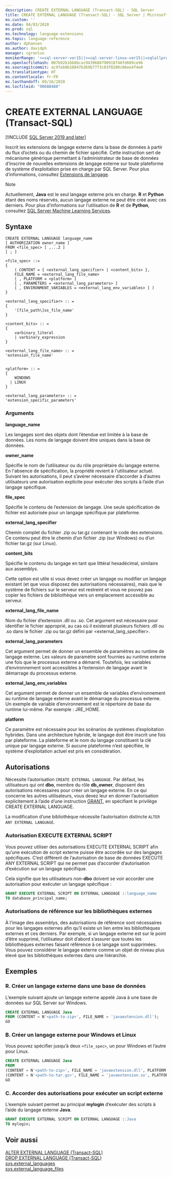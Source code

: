 ```yaml
---
description: CREATE EXTERNAL LANGUAGE (Transact-SQL) - SQL Server
title: CREATE EXTERNAL LANGUAGE (Transact-SQL) - SQL Server | Microsoft Docs
ms.custom: ''
ms.date: 04/03/2020
ms.prod: sql
ms.technology: language-extensions
ms.topic: language-reference
author: dphansen
ms.author: davidph
manager: cgronlun
monikerRange: '>=sql-server-ver15||>=sql-server-linux-ver15||=sqlallproducts-allversions'
ms.openlocfilehash: 087b92b1bb8bcac9439688790918f46fd609ce96
ms.sourcegitcommit: ac9feb0b10847b369b77f3c03f8200c86ee4f4e0
ms.translationtype: HT
ms.contentlocale: fr-FR
ms.lasthandoff: 09/16/2020
ms.locfileid: "90688488"
---
```

# <a name="create-external-language-transact-sql"></a>CREATE EXTERNAL LANGUAGE (Transact-SQL)
[!INCLUDE [SQL Server 2019 and later](../../includes/applies-to-version/sqlserver2019.md)]

Inscrit les extensions de langage externe dans la base de données à partir du flux d’octets ou du chemin de fichier spécifié. Cette instruction sert de mécanisme générique permettant à l’administrateur de base de données d’inscrire de nouvelles extensions de langage externe sur toute plateforme de système d’exploitation prise en charge par SQL Server. Pour plus d’informations, consultez [Extensions de langage](https://docs.microsoft.com/sql/language-extensions/language-extensions-overview).

> [!NOTE]
> Actuellement, **Java** est le seul langage externe pris en charge. **R** et **Python** étant des noms réservés, aucun langage externe ne peut être créé avec ces derniers. Pour plus d’informations sur l’utilisation de **R** et de **Python**, consultez [SQL Server Machine Learning Services](https://docs.microsoft.com/sql/machine-learning/).

## <a name="syntax"></a>Syntaxe

```syntaxsql
CREATE EXTERNAL LANGUAGE language_name  
[ AUTHORIZATION owner_name ]  
FROM <file_spec> [ ,...2 ]  
[ ; ]  

<file_spec> ::=  
{
    ( CONTENT = { <external_lang_specifier> | <content_bits> },
    FILE_NAME = <external_lang_file_name>
    [ , PLATFORM = <platform> ]
    [ , PARAMETERS = <external_lang_parameters> ]
    [ , ENVIRONMENT_VARIABLES = <external_lang_env_variables> ] )
}

<external_lang_specifier> :: =  
{
    '[file_path\]os_file_name'  
}

<content_bits> :: =  
{
    varbinary_literal
    | varbinary_expression
}

<external_lang_file_name> :: =  
'extension_file_name'


<platform> :: =
{
    WINDOWS
  | LINUX
}

<external_lang_parameters> :: =  
'extension_specific_parameters'
```

### <a name="arguments"></a>Arguments

**language_name**

Les langages sont des objets dont l’étendue est limitée à la base de données. Les noms de langage doivent être uniques dans la base de données.

**owner_name**

Spécifie le nom de l’utilisateur ou du rôle propriétaire du langage externe. En l'absence de spécification, la propriété revient à l'utilisateur actuel. Suivant les autorisations, il peut s’avérer nécessaire d’accorder à d’autres utilisateurs une autorisation explicite pour exécuter des scripts à l’aide d’un langage spécifique.

**file_spec**

Spécifie le contenu de l’extension de langage. Une seule spécification de fichier est autorisée pour un langage spécifique par plateforme.

**external_lang_specifier**

Chemin complet du fichier .zip ou tar.gz contenant le code des extensions. Ce contenu peut être le chemin d’un fichier .zip (sur Windows) ou d’un fichier tar.gz (sur Linux).

**content_bits**

Spécifie le contenu du langage en tant que littéral hexadécimal, similaire aux assemblys.

Cette option est utile si vous devez créer un langage ou modifier un langage existant (et que vous disposez des autorisations nécessaires), mais que le système de fichiers sur le serveur est restreint et vous ne pouvez pas copier les fichiers de bibliothèque vers un emplacement accessible au serveur.

**external_lang_file_name**

Nom du fichier d’extension .dll ou .so. Cet argument est nécessaire pour identifier le fichier approprié, au cas où il existerait plusieurs fichiers .dll ou .so dans le fichier .zip ou tar.gz défini par <external_lang_specifier>.

**external_lang_parameters**

Cet argument permet de donner un ensemble de paramètres au runtime de langage externe. Les valeurs de paramètre sont fournies au runtime externe une fois que le processus externe a démarré. Toutefois, les variables d’environnement sont accessibles à l’extension de langage avant le démarrage du processus externe.

**external_lang_env_variables**

Cet argument permet de donner un ensemble de variables d’environnement au runtime de langage externe avant le démarrage du processus externe. Un exemple de variable d’environnement est le répertoire de base du runtime lui-même. Par exemple : JRE_HOME.

**platform**

Ce paramètre est nécessaire pour les scénarios de systèmes d’exploitation hybrides. Dans une architecture hybride, le langage doit être inscrit une fois par plateforme. La plateforme et le nom du langage constituent la clé unique par langage externe. Si aucune plateforme n’est spécifiée, le système d’exploitation actuel est pris en considération.

## <a name="permissions"></a>Autorisations

Nécessite l’autorisation `CREATE EXTERNAL LANGUAGE`. Par défaut, les utilisateurs qui ont **dbo**, membre du rôle **db_owner**, disposent des autorisations nécessaires pour créer un langage externe. En ce qui concerne les autres utilisateurs, vous devez leur en donner l’autorisation explicitement à l’aide d’une instruction [GRANT](https://docs.microsoft.com/sql/t-sql/statements/grant-database-permissions-transact-sql), en spécifiant le privilège CREATE EXTERNAL LANGUAGE.

La modification d’une bibliothèque nécessite l’autorisation distincte `ALTER ANY EXTERNAL LANGUAGE`.

### <a name="execute-external-script-permission"></a>Autorisation EXECUTE EXTERNAL SCRIPT

Vous pouvez utiliser des autorisations EXECUTE EXTERNAL SCRIPT afin qu’une exécution de script externe puisse être accordée sur des langages spécifiques. C’est différent de l’autorisation de base de données EXECUTE ANY EXTERNAL SCRIPT qui ne permet pas d’accorder d’autorisation d’exécution sur un langage spécifique.

Cela signifie que les utilisateurs non-**dbo** doivent se voir accorder une autorisation pour exécuter un langage spécifique :

```sql
GRANT EXECUTE EXTERNAL SCRIPT ON EXTERNAL LANGUAGE ::language_name 
TO database_principal_name;
```

### <a name="reference-permissions-to-external-libraries"></a>Autorisations de référence sur les bibliothèques externes

À l’image des assemblys, des autorisations de référence sont nécessaires pour les langages externes afin qu’il existe un lien entre les bibliothèques externes et ces derniers. Par exemple, si un langage externe est sur le point d’être supprimé, l’utilisateur doit d’abord s’assurer que toutes les bibliothèques externes faisant référence à ce langage sont supprimées. Vous pouvez considérer le langage externe comme un objet de niveau plus élevé que les bibliothèques externes dans une hiérarchie.

## <a name="examples"></a>Exemples

### <a name="a-create-an-external-language-in-a-database"></a>R. Créer un langage externe dans une base de données  

L’exemple suivant ajoute un langage externe appelé Java à une base de données sur SQL Server sur Windows.

```sql
CREATE EXTERNAL LANGUAGE Java 
FROM (CONTENT = N'<path-to-zip>', FILE_NAME = 'javaextension.dll');
GO
```

### <a name="b-create-an-external-language-for-both-windows-and-linux"></a>B. Créer un langage externe pour Windows et Linux

Vous pouvez spécifier jusqu’à deux `<file_spec>`, un pour Windows et l’autre pour Linux.

```sql
CREATE EXTERNAL LANGUAGE Java
FROM
(CONTENT = N'<path-to-zip>', FILE_NAME = 'javaextension.dll', PLATFORM = WINDOWS),
(CONTENT = N'<path-to-tar.gz>', FILE_NAME = 'javaextension.so', PLATFORM = LINUX);
GO
```
### <a name="c-grant-permissions-to-execute-external-script"></a>C. Accorder des autorisations pour exécuter un script externe

L’exemple suivant permet au principal **mylogin** d’exécuter des scripts à l’aide du langage externe **Java**.

```sql
GRANT EXECUTE EXTERNAL SCRIPT ON EXTERNAL LANGUAGE ::Java 
TO mylogin;
```


## <a name="see-also"></a>Voir aussi

[ALTER EXTERNAL LANGUAGE (Transact-SQL)](alter-external-language-transact-sql.md)  
[DROP EXTERNAL LANGUAGE (Transact-SQL)](drop-external-language-transact-sql.md)  
[sys.external_languages](../../relational-databases/system-catalog-views/sys-external-languages-transact-sql.md)  
[sys.external_language_files](../../relational-databases/system-catalog-views/sys-external-language-files-transact-sql.md)  
